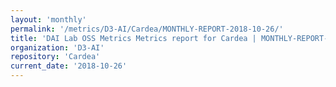```yaml
---
layout: 'monthly'
permalink: '/metrics/D3-AI/Cardea/MONTHLY-REPORT-2018-10-26/'
title: 'DAI Lab OSS Metrics Metrics report for Cardea | MONTHLY-REPORT-2018-10-26'
organization: 'D3-AI'
repository: 'Cardea'
current_date: '2018-10-26'
---
```

